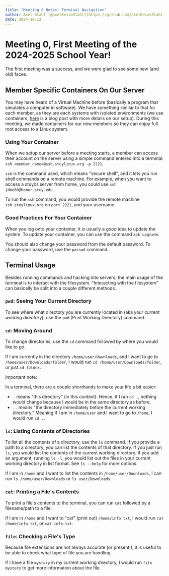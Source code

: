 ```yaml
---
title: "Meeting 0 Notes: Terminal Navigation"
author: Axel Stahl [@axelKeizoStahl](https://github.com/axelKeizoStahl)
date: 2024-10-12
---
```


# Meeting 0, First Meeting of the 2024-2025 School Year!
The first meeting was a success, and we were glad to see some new (and old) faces.


## Member Specific Containers On Our Server
You may have heard of a Virtual Machine before (basically a program that simulates a computer in software).
We have something similar to that for each member, as they are each systems with isolated environments (we use containers, [here](https://stuylinux.org/posts/infra-containers/) is a blog post with more details on our setup).
During this meeting, we made containers for our new members so they can enjoy full root access to a Linux system.

### Using Your Container
When we setup our server before a meeting starts, a member can access their account on the server using a simple command entered into a terminal:
    `ssh <member_name>@ssh.stuylinux.org -p 2221`.

`ssh` is the command used, which means "secure shell", and it lets you run shell commands on a remote machine. For example, when you want to access a stuycs server from home, you could use `ssh jdoe60@homer.stuy.edu`.

To run the `ssh` command, you would provide the remote machine `ssh.stuylinux.org` on `port 2221`, and your username.

### Good Practices For Your Container
When you log onto your container, it is usually a good idea to update the system. To update your container, you can use the command `apk upgrade`.

You should also change your password from the default password. To change your password, use the `passwd` command.


## Terminal Usage
Besides running commands and hacking into servers, the main usage of the terminal is to interact with the filesystem.
"Interacting with the filesystem" can basically be split into a couple different methods.

### `pwd`: Seeing Your Current Directory
To see where what directory you are currently located in (aka your current *working directory*), use the `pwd` (Print Working Directory) command.

### `cd`: Moving Around
To change directories, use the `cd` command followed by where you would like to go.

If I am currently in the directory `/home/user/Downloads`, and I want to go to `/home/user/Downloads/folder`, I would run `cd /home/user/Downloads/folder`, or just `cd folder`.

Important note:

In a terminal, there are a couple shorthands to make your life a bit easier:
- `.` means "this directory" (in this context). Hence, if I ran `cd .`, nothing would change because I would be in the same directory as before.
- `..` means "the directory immediately before the current working directory." Meaning if I am in `/home/user` and I want to go to `/home`, I would run `cd ..`

### `ls`: Listing Contents of Directories
To list all the contents of a directory, use the `ls` command.
If you provide a path to a directory, you can list the contents of that directory.
If you just run `ls`, you would list the contents of the current working directory.
If you add an argument, running `ls -l`, you would list out the files in your current working directory in list format. See `ls --help` for more options.


If I am in `/home` and I want to list the contents in `/home/user/Downloads`, I can run `ls /home/user/Downloads` or `ls user/Downloads`.

### `cat`: Printing a File's Contents
To print a file's contents to the terminal, you can run `cat` followed by a filename/path to a file.

If I am in `/home` and I want to "cat" (print out) `/home/info.txt`, I would run `cat /home/info.txt`, or `cat info.txt`.

### `file`: Checking a File's Type
Because file extensions are not always accurate (or present!), it is useful to be able to check what type of file you are handling.

If I have a file `mystery` in my current working directory, I would run `file mystery` to get more information about the file.
